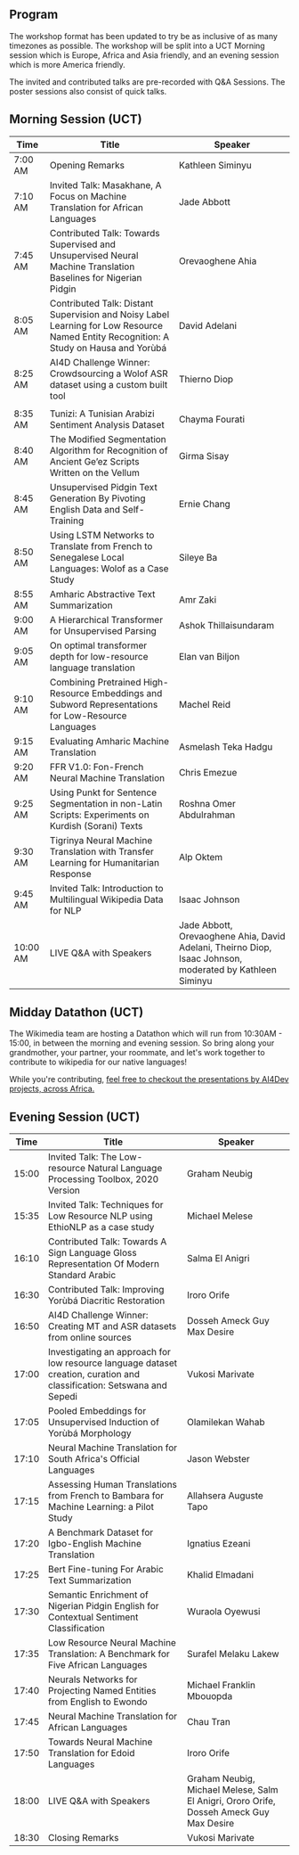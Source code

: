 

## Program

The workshop format has been updated to try be as inclusive of as many timezones as possible. The workshop will be split into a UCT Morning session which is Europe, Africa and Asia friendly, and an evening session which is more America friendly. 

The invited and contributed talks are pre-recorded with Q&A Sessions. The poster sessions also consist of quick talks. 


## Morning Session (UCT)

| Time     | Title                                                                                                                                 | Speaker                                                                                                  |
| -------- | ------------------------------------------------------------------------------------------------------------------------------------- | -------------------------------------------------------------------------------------------------------- |
| 7:00 AM  | Opening Remarks                                                                                                                       | Kathleen Siminyu                                                                                         |
| 7:10 AM  | Invited Talk: Masakhane, A Focus on Machine Translation for African Languages                                                         | Jade Abbott                                                                                              |
| 7:45 AM  | Contributed Talk: Towards Supervised and Unsupervised Neural Machine Translation Baselines for Nigerian Pidgin                        | Orevaoghene Ahia                                                                                         |
| 8:05 AM  | Contributed Talk: Distant Supervision and Noisy Label Learning for Low Resource Named Entity Recognition: A Study on Hausa and Yorùbá | David Adelani                                                                                            |
| 8:25 AM  | AI4D Challenge Winner: Crowdsourcing a Wolof ASR dataset using a custom built tool                                                    | Thierno Diop                                                                                             |
|          |                                                                                                                                       |                                                                                                          |
| 8:35 AM  | Tunizi: A Tunisian Arabizi Sentiment Analysis Dataset                                                                                 | Chayma Fourati                                                                                           |
| 8:40 AM  | The Modified Segmentation Algorithm for Recognition of Ancient Ge’ez Scripts Written on the Vellum                                    | Girma Sisay                                                                                              |
| 8:45 AM  | Unsupervised Pidgin Text Generation By Pivoting English Data and Self-Training                                                        | Ernie Chang                                                                                              |
| 8:50 AM  | Using LSTM Networks to Translate from French to Senegalese Local Languages: Wolof as a Case Study                                     | Sileye Ba                                                                                                |
| 8:55 AM  | Amharic Abstractive Text Summarization                                                                                                | Amr Zaki                                                                                                 |
| 9:00 AM  | A Hierarchical Transformer for Unsupervised Parsing                                                                                   | Ashok Thillaisundaram                                                                                    |
| 9:05 AM  | On optimal transformer depth for low-resource language translation                                                                    | Elan van Biljon                                                                                          |
| 9:10 AM  | Combining Pretrained High-Resource Embeddings and Subword Representations for Low-Resource Languages                                  | Machel Reid                                                                                              |
| 9:15 AM  | Evaluating Amharic Machine Translation                                                                                                | Asmelash Teka Hadgu                                                                                      |
| 9:20 AM  | FFR V1.0: Fon-French Neural Machine Translation                                                                                       | Chris Emezue                                                                                             |
| 9:25 AM  | Using Punkt for Sentence Segmentation in non-Latin Scripts: Experiments on Kurdish (Sorani) Texts                                     | Roshna Omer Abdulrahman                                                                                  |
| 9:30 AM  | Tigrinya Neural Machine Translation with Transfer Learning for Humanitarian Response                                                  | Alp Oktem                                                                                                |
| 9:45 AM  | Invited Talk: Introduction to Multilingual Wikipedia Data for NLP                                                                     | Isaac Johnson                                                                                            |
| 10:00 AM | LIVE Q&A with Speakers                                                                                                                | Jade Abbott, Orevaoghene Ahia, David Adelani, Theirno Diop, Isaac Johnson, moderated by Kathleen Siminyu |

## Midday Datathon (UCT)

The Wikimedia team are hosting a Datathon which will run from 10:30AM - 15:00, in between the morning and evening session. So bring along your grandmother, your partner, your roommate, and let's work together to contribute to wikipedia for our native languages!

While you're contributing, [feel free to checkout the presentations by AI4Dev projects, across Africa.](/ai4dev.html)

## Evening Session (UCT)

| Time  | Title                                                                                                                  | Speaker                                                                                 |
| ----- | ---------------------------------------------------------------------------------------------------------------------- | --------------------------------------------------------------------------------------- |
| 15:00 | Invited Talk: The Low-resource Natural Language Processing Toolbox, 2020 Version                                       | Graham Neubig                                                                           |
| 15:35 | Invited Talk: Techniques for Low Resource NLP using EthioNLP as a case study                                           | Michael Melese                                                                          |
| 16:10 | Contributed Talk: Towards A Sign Language Gloss Representation Of Modern Standard Arabic                               | Salma El Anigri                                                                         |
| 16:30 | Contributed Talk: Improving Yorùbá Diacritic Restoration                                                               | Iroro Orife                                                                             |
| 16:50 | AI4D Challenge Winner: Creating MT and ASR datasets from online sources                                                | Dosseh Ameck Guy Max Desire                                                             |
| 17:00 | Investigating an approach for low resource language dataset creation, curation and classification: Setswana and Sepedi | Vukosi Marivate                                                                         |
| 17:05 | Pooled Embeddings for Unsupervised Induction of Yorùbá Morphology                                                      | Olamilekan Wahab                                                                        |
| 17:10 | Neural Machine Translation for South Africa's Official Languages                                                       | Jason Webster                                                                           |
| 17:15 | Assessing Human Translations from French to Bambara for Machine Learning: a Pilot Study                                | Allahsera Auguste Tapo                                                                  |
| 17:20 | A Benchmark Dataset for Igbo-English Machine Translation                                                               | Ignatius Ezeani                                                                         |
| 17:25 | Bert Fine-tuning For Arabic Text Summarization                                                                         | Khalid Elmadani                                                                         |
| 17:30 | Semantic Enrichment of Nigerian Pidgin English for Contextual Sentiment Classification                                 | Wuraola Oyewusi                                                                         |
| 17:35 | Low Resource Neural Machine Translation: A Benchmark for Five African Languages                                        | Surafel Melaku Lakew                                                                    |
| 17:40 | Neurals Networks for Projecting Named Entities from English to Ewondo                                                  | Michael Franklin Mbouopda                                                               |
| 17:45 | Neural Machine Translation for African Languages                                                                       | Chau Tran                                                                               |
| 17:50 | Towards Neural Machine Translation for Edoid Languages                                                                 | Iroro Orife                                                                             |
| 18:00 | LIVE Q&A with Speakers                                                                                                 | Graham Neubig, Michael Melese, Salm El Anigri, Ororo Orife, Dosseh Ameck Guy Max Desire |
| 18:30 | Closing Remarks                                                                                                        | Vukosi Marivate                                                                         |

